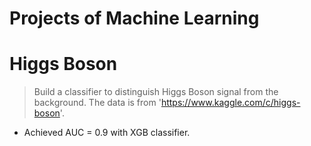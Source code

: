 
# Projects of Machine Learning

# Higgs Boson

> Build a classifier to distinguish Higgs Boson signal from the background. The data is from 'https://www.kaggle.com/c/higgs-boson'.
- Achieved AUC = 0.9 with XGB classifier.
